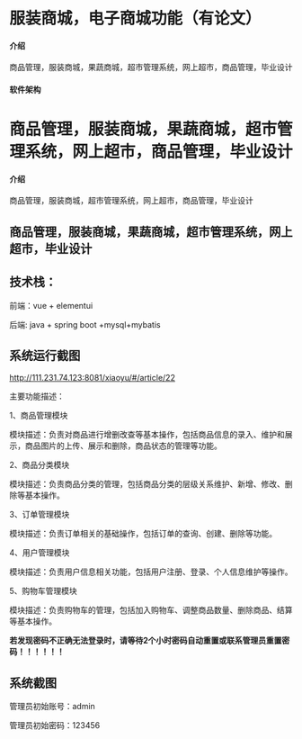 # 服装商城，电子商城功能（有论文）

#### 介绍
商品管理，服装商城，果蔬商城，超市管理系统，网上超市，商品管理，毕业设计

#### 软件架构


# 商品管理，服装商城，果蔬商城，超市管理系统，网上超市，商品管理，毕业设计

#### 介绍
商品管理，服装商城，超市管理系统，网上超市，商品管理，毕业设计


## 商品管理，服装商城，果蔬商城，超市管理系统，网上超市，毕业设计

## 技术栈：

前端：vue + elementui

后端: java + spring boot +mysql+mybatis

## 系统运行截图

http://111.231.74.123:8081/xiaoyu/#/article/22

主要功能描述：


1、商品管理模块

模块描述：负责对商品进行增删改查等基本操作，包括商品信息的录入、维护和展示，商品图片的上传、展示和删除，商品状态的管理等功能。

2、商品分类模块

模块描述：负责商品分类的管理，包括商品分类的层级关系维护、新增、修改、删除等基本操作。

3、订单管理模块

模块描述：负责订单相关的基础操作，包括订单的查询、创建、删除等功能。

4、用户管理模块

模块描述：负责用户信息相关功能，包括用户注册、登录、个人信息维护等操作。

5、购物车管理模块

模块描述：负责购物车的管理，包括加入购物车、调整商品数量、删除商品、结算等基本操作。


**若发现密码不正确无法登录时，请等待2个小时密码自动重置或联系管理员重置密码！！！！！！**

## 系统截图

管理员初始账号：admin

管理员初始密码：123456

